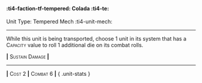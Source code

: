 #### :ti4-faction-tf-tempered: **Colada** :ti4-te:

Unit Type: Tempered Mech :ti4-unit-mech: 

---

While this unit is being transported, choose 1 unit in its system that has a <span style="font-variant:small-caps;">Capacity</span> value to roll 1 additional die on its combat rolls.

__|__ <span style="font-variant:small-caps;">Sustain Damage</span> __|__

---

__|__ <span style="font-variant:small-caps;">Cost 2</span> __|__ <span style="font-variant:small-caps;">Combat 6</span> __|__
{ .unit-stats }
